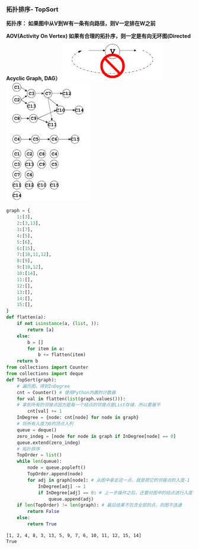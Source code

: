 ﻿
### 拓扑排序- TopSort
**拓扑序：
如果图中从V到W有一条有向路径，则V一定排在W之前**

**AOV(Activity On Vertex)
如果有合理的拓扑序，则一定是有向无环图(Directed Acyclic Graph, DAG）**
![DAG](images/%E6%8B%93%E6%89%91%E6%8E%92%E5%BA%8F-Python/20191108141234483.jpg)
![TopSort](images/%E6%8B%93%E6%89%91%E6%8E%92%E5%BA%8F-Python/20191108141115515.jpg)

```python
graph = {
    1:[3],
    2:[3,13],
    3:[7],
    4:[5],
    5:[6],
    6:[15],
    7:[10,11,12],
    8:[9],
    9:[10,12],
    10:[14],
    11:[],
    12:[],
    13:[],
    14:[],
    15:[],
}
def flatten(a):
    if not isinstance(a, (list, )):
        return [a]
    else:
        b = []
        for item in a:
            b += flatten(item)
    return b
from collections import Counter
from collections import deque
def TopSort(graph):
    # 遍历图，得到InDegree
    cnt = Counter() # 使用Python内置的计数器
    for val in flatten(list(graph.values())): 
    # 拿到所有的邻接点因为是每一个结点的邻接点是List存储，所以要展平
        cnt[val] += 1
    InDegree = {node: cnt[node] for node in graph}
    # 将所有入度为0的顶点入列
    queue = deque()
    zero_indeg = [node for node in graph if InDegree[node] == 0]
    queue.extend(zero_indeg)
    # 拓扑排序
    TopOrder = list()
    while len(queue):
        node = queue.popleft()
        TopOrder.append(node)
        for adj in graph[node]: # 从图中拿走这一点，就是把它的邻接点的入度-1
            InDegree[adj] -= 1
            if InDegree[adj] == 0: # 上一步操作之后，还要对图中的结点进行入度判断
                queue.append(adj)
    if len(TopOrder) != len(graph): # 最后结果不包含全部的点，则图不连通
        return False
    else:
        return True
```

    [1, 2, 4, 8, 3, 13, 5, 9, 7, 6, 10, 11, 12, 15, 14]
    True

